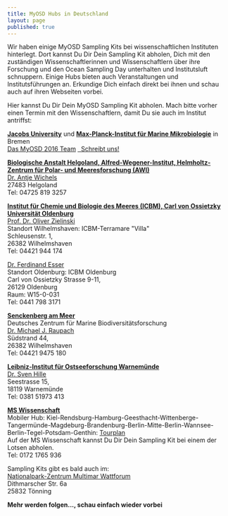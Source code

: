 ```yaml
---
title: MyOSD Hubs in Deutschland
layout: page
published: true
---
```


Wir haben einige MyOSD Sampling Kits bei wissenschaftlichen Instituten hinterlegt. Dort kannst Du Dir Dein Sampling Kit abholen, Dich mit den zuständigen Wissenschaftlerinnen und Wissenschaftlern über ihre Forschung und den Ocean Sampling Day unterhalten und Institutsluft schnuppern. Einige Hubs bieten auch Veranstaltungen und Institutsführungen an. Erkundige Dich einfach direkt bei ihnen und schau auch auf ihren Webseiten vorbei.

Hier kannst Du Dir Dein MyOSD Sampling Kit abholen. Mach bitte vorher einen Termin mit den Wissenschaftlern, damit Du sie auch im Institut antriffst:

[**Jacobs University**](http://www.jacobs-university.de) und [**Max-Planck-Institut für Marine Mikrobiologie**](http://www.mpi-bremen.de) in Bremen          
[Das MyOSD 2016 Team](/team)
<a href="mailto:myosd-contact@microb3.eu"><i class="fa fa-envelope fa-fw"></i>&nbsp; Schreibt uns!</a>
  
[**Biologische Anstalt Helgoland, Alfred-Wegener-Institut, Helmholtz-Zentrum für Polar- und Meeresforschung (AWI)**](https://www.awi.de/ueber-uns/standorte/helgoland.html)          
[Dr. Antje Wichels](https://www.awi.de/ueber-uns/organisation/mitarbeiter/antje-wichels.html)          
27483 Helgoland          
Tel: 04725 819 3257

[**Institut für Chemie und Biologie des Meeres (ICBM), Carl von Ossietzky Universität Oldenburg**](http://icbm.de)          
[Prof. Dr. Oliver Zielinski](http://www.icbm.de/marine-sensorsysteme/)          
Standort Wilhelmshaven: ICBM-Terramare "Villa"          
Schleusenstr. 1,          
26382 Wilhelmshaven          
Tel: 04421 944 174
     
[Dr. Ferdinand Esser](https://www.uni-oldenburg.de/index/personen/?username=FEsser1&iframe=ja)          
Standort Oldenburg: ICBM Oldenburg          
Carl von Ossietzky Strasse 9-11,          
26129 Oldenburg          
Raum: W15-0-031          
Tel: 0441 798 3171

[**Senckenberg am Meer**]( http://www.senckenberg.de/root/index.php?page_id=154)          
Deutsches Zentrum für Marine Biodiversitätsforschung          
[Dr. Michael J. Raupach](http://www.senckenberg.de/root/index.php?page_id=14157&preview=true)          
Südstrand 44,          
26382 Wilhelmshaven          
Tel: 04421 9475 180 

[**Leibniz-Institut für Ostseeforschung Warnemünde**]( www.io-warnemuende.de)          
[Dr. Sven Hille](http://www.io-warnemuende.de/kurzportrait/items/37.html)          
Seestrasse 15,          
18119 Warnemünde          
Tel: 0381 51973 413

[**MS Wissenschaft**]( https://ms-wissenschaft.de/)          
Mobiler Hub: Kiel-Rendsburg-Hamburg-Geesthacht-Wittenberge-Tangermünde-Magdeburg-Brandenburg-Berlin-Mitte-Berlin-Wannsee-Berlin-Tegel-Potsdam-Genthin: [Tourplan](https://ms-wissenschaft.de/ausstellung/tour-2016/)          
Auf der MS Wissenschaft kannst Du Dir Dein Sampling Kit bei einem der Lotsen abholen.          
Tel: 0172 1765 936

Sampling Kits gibt es bald auch im:          
[Nationalpark-Zentrum Multimar Wattforum](http://www.multimar-wattforum.de/)                    
Dithmarscher Str. 6a          
25832 Tönning

**Mehr werden folgen..., schau einfach wieder vorbei**
